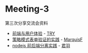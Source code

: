 # Meeting-3
第三次分享交流会资料  
* [前端与用户体验](https://github.com/FeddyTeam/Meeting-3) - [TRY](https://www.jianshu.com/p/febbe1571e73)
* [策略模式表单验证的实践](https://github.com/FeddyTeam/Meeting-3) - [MarquisF](https://github.com/)
* [nodejs 前后端分离实践](https://github.com/ImHype/imhype.github.io/issues/3) - [君羽
](https://github.com/ImHype)
